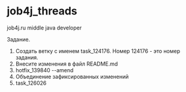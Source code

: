 # job4j_threads

job4j.ru middle java developer

Задание.

1. Создать ветку с именем task_124176. Номер 124176 - это номер задания.
2. Внесите изменения в файл README.md
3. hotfix_139840
   --amend
4. Объединение зафиксированных изменений
5. task_126026